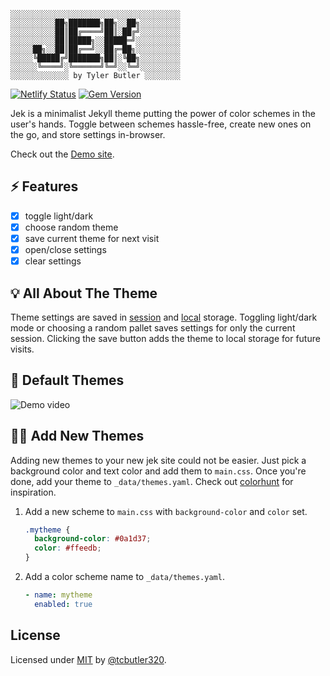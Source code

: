 
```text
░░░░░░░░░░░░░░░░░░░░░░░░░░░░░░░░░░░░░░
░░░░░░░░░░██╗███████╗██╗░░██╗░░░░░░░░░
░░░░░░░░░░██║██╔════╝██║░██╔╝░░░░░░░░░
░░░░░░░░░░██║█████╗░░█████═╝░░░░░░░░░░
░░░░░██╗░░██║██╔══╝░░██╔═██╗░░░░░░░░░░
░░░░░╚█████╔╝███████╗██║░╚██╗░░░░░░░░░
░░░░░░╚════╝░╚══════╝╚═╝░░╚═╝░░░░░░░░░
░░░░░░░░░░░░░ by Tyler Butler ░░░░░░░░
```    

[![Netlify Status](https://api.netlify.com/api/v1/badges/9d1f745e-c8d9-4732-ab34-06748d61e84d/deploy-status)](https://app.netlify.com/sites/jekyll-jek/deploys) [![Gem Version](https://badge.fury.io/rb/jek.svg)](https://badge.fury.io/rb/jek)

Jek is a minimalist Jekyll theme putting the power of color schemes in the user's hands. Toggle between schemes hassle-free, create new ones on the go, and store settings in-browser.  

Check out the [Demo site](https://jekyll-jek.netlify.app/).

## ⚡ Features

+ [x] toggle light/dark
+ [x] choose random theme 
+ [x] save current theme for next visit
+ [x] open/close settings
+ [x] clear settings 

## 💡 All About The Theme 

Theme settings are saved in [session](https://developer.mozilla.org/en-US/docs/Web/API/Window/sessionStorage) and [local](https://developer.mozilla.org/en-US/docs/Web/API/Window/localStorage) storage. Toggling light/dark mode or choosing a random pallet saves settings for only the current session. Clicking the save button adds the theme to local storage for future visits. 

## 🍭 Default Themes 

![Demo video](/assets/img/readme/jek.gif)

## 👩‍🚀 Add New Themes  

Adding new themes to your new jek site could not be easier. Just pick a background color and text color and add them to `main.css`. Once you're done, add your theme to `_data/themes.yaml`. Check out [colorhunt](https://colorhunt.co/) for inspiration.

1. Add a new scheme to `main.css` with `background-color` and `color` set.  
    ```css
    .mytheme {
      background-color: #0a1d37;
      color: #ffeedb;
    }
    ```  
2. Add a color scheme name to `_data/themes.yaml`.  
    ```yaml
    - name: mytheme
      enabled: true
    ```

## License

Licensed under [MIT](/LICENSE.txt) by [@tcbutler320](https://github.com/tcbutler320).
